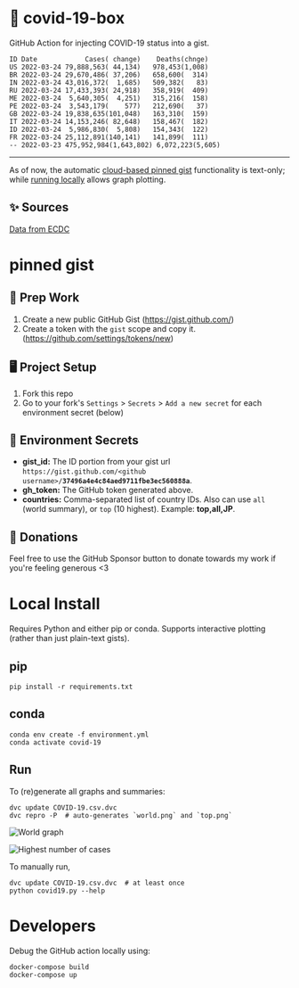 # 🏥 covid-19-box

GitHub Action for injecting COVID-19 status into a gist.

```
ID Date            Cases( change)    Deaths(chnge)
US 2022-03-24 79,888,563( 44,134)   978,453(1,008)
BR 2022-03-24 29,670,486( 37,206)   658,600(  314)
IN 2022-03-24 43,016,372(  1,685)   509,382(   83)
RU 2022-03-24 17,433,393( 24,918)   358,919(  409)
ME 2022-03-24  5,640,305(  4,251)   315,216(  158)
PE 2022-03-24  3,543,179(    577)   212,690(   37)
GB 2022-03-24 19,838,635(101,048)   163,310(  159)
IT 2022-03-24 14,153,246( 82,648)   158,467(  182)
ID 2022-03-24  5,986,830(  5,808)   154,343(  122)
FR 2022-03-24 25,112,891(140,141)   141,899(  111)
-- 2022-03-23 475,952,984(1,643,802) 6,072,223(5,605)
```

---

As of now, the automatic [cloud-based pinned gist](#pinned-gist) functionality is text-only;
while [running locally](#local-install) allows graph plotting.

## ✨ Sources

[Data from ECDC](https://www.ecdc.europa.eu/en/publications-data/download-todays-data-geographic-distribution-covid-19-cases-worldwide)

# pinned gist

## 🎒 Prep Work
1. Create a new public GitHub Gist (https://gist.github.com/)
1. Create a token with the `gist` scope and copy it. (https://github.com/settings/tokens/new)

## 🖥 Project Setup
1. Fork this repo
1. Go to your fork's `Settings` > `Secrets` > `Add a new secret` for each environment secret (below)

## 🤫 Environment Secrets
- **gist_id:** The ID portion from your gist url `https://gist.github.com/<github username>/`**`37496a4e4c84aed9711fbe3ec560888a`**.
- **gh_token:** The GitHub token generated above.
- **countries:** Comma-separated list of country IDs. Also can use `all` (world summary), or `top` (10 highest). Example: **top,all,JP**.

## 💸 Donations

Feel free to use the GitHub Sponsor button to donate towards my work if you're feeling generous <3

# Local Install

Requires Python and either pip or conda. Supports interactive plotting (rather than just plain-text gists).

## pip

```
pip install -r requirements.txt
```

## conda

```
conda env create -f environment.yml
conda activate covid-19
```

## Run

To (re)generate all graphs and summaries:

```
dvc update COVID-19.csv.dvc
dvc repro -P  # auto-generates `world.png` and `top.png`
```

![World graph](world.png)

![Highest number of cases](top.png)

To manually run,

```
dvc update COVID-19.csv.dvc  # at least once
python covid19.py --help
```

# Developers

Debug the GitHub action locally using:

```
docker-compose build
docker-compose up
```
